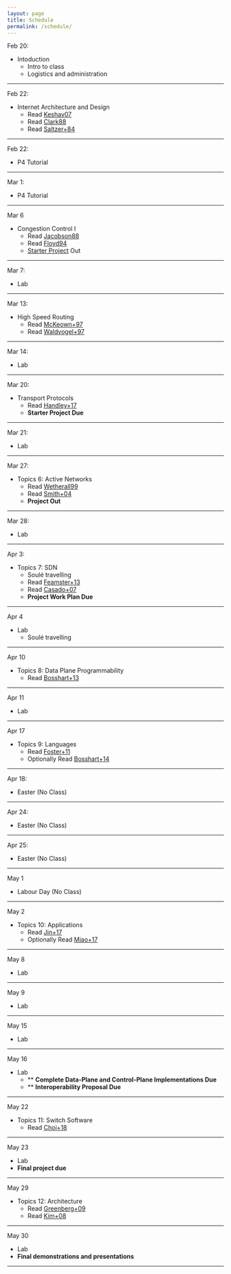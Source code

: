 ```yaml
---
layout: page
title: Schedule
permalink: /schedule/
---
```





Feb 20:
* Intoduction
    * Intro to class
    * Logistics and administration

---

Feb 22:
* Internet Architecture and Design
    * Read [Keshav07](https://dl.acm.org/citation.cfm?id=1273458)
    * Read [Clark88](http://ccr.sigcomm.org/archive/1995/jan95/ccr-9501-clark.pdf)
    * Read [Saltzer+84](https://dl.acm.org/citation.cfm?id=357402)

---

Feb 22:
* P4 Tutorial

---

Mar 1:
* P4 Tutorial

---

Mar 6
* Congestion Control I
    * Read [Jacobson88](https://dl.acm.org/citation.cfm?id=52356)
    * Read [Floyd94](https://dl.acm.org/citation.cfm?id=205512)
    * [Starter Project](https://github.com/usi-advanced-networking/switch-cache) Out

---

Mar 7:
* Lab

---

Mar 13:

* High Speed Routing
    * Read [McKeown+97](https://ieeexplore.ieee.org/document/566194)
    * Read [Waldvogel+97](https://dl.acm.org/citation.cfm?id=263136) 

---

Mar 14:
* Lab

---

Mar 20:
* Transport Protocols
    * Read [Handley+17](https://dl.acm.org/citation.cfm?id=3098825)
    * __Starter Project Due__

---

Mar 21:
* Lab
 
---

Mar 27:
* Topics 6: Active Networks
    * Read [Wetherall99](https://dl.acm.org/citation.cfm?id=319156) 
    * Read [Smith+04](https://ieeexplore.ieee.org/document/1262565)
    * __Project Out__

---

Mar 28:
* Lab


---

Apr 3:
* Topics 7: SDN
    * Soul&eacute; travelling
    * Read [Feamster+13](https://dl.acm.org/citation.cfm?id=2602219)
    * Read [Casado+07](https://dl.acm.org/citation.cfm?id=1282382)
    * __Project Work Plan Due__


---

Apr 4
* Lab
    * Soul&eacute; travelling

---

Apr 10
* Topics 8: Data Plane Programmability
    * Read [Bosshart+13](https://dl.acm.org/citation.cfm?id=2486011)


---

Apr 11
* Lab

---

Apr 17
* Topics 9: Languages
    * Read [Foster+11](https://dl.acm.org/citation.cfm?id=2034812)
    * Optionally Read [Bosshart+14](https://dl.acm.org/citation.cfm?id=2656890)

---

Apr 18:
* Easter (No Class) 

---

Apr 24:
* Easter (No Class) 

---

Apr 25:
* Easter (No Class) 

---

May 1
* Labour Day (No Class) 

---

May 2
* Topics 10: Applications
    * Read [Jin+17](https://dl.acm.org/citation.cfm?id=3132747.3132764)
    * Optionally Read [Miao+17](https://dl.acm.org/citation.cfm?id=3098824&dl=ACM&coll=DL)

---

May 8
* Lab

---

May 9
* Lab

---

May 15
* Lab

---

May 16
* Lab
    * ** __Complete Data-Plane and Control-Plane Implementations Due__
    * ** __Interoperability Proposal Due__

---

May 22
* Topics 11: Switch Software
    *  Read [Choi+18](https://dl.acm.org/citation.cfm?id=3230546) 

---

May 23
* Lab
* __Final project due__

---

May 29
* Topics 12: Architecture
    * Read [Greenberg+09](https://dl.acm.org/citation.cfm?id=1592576)
    * Read [Kim+08](https://dl.acm.org/citation.cfm?id=1925110)

---

May 30
* Lab
* __Final demonstrations and presentations__

---








<!--

April 2nd:
* Lecture 1 Topics:
    * Intro to class
    * Logistics and administration
* **Due by 11:59 PM:** [Course Application](https://goo.gl/forms/nJXtf9csQokQFvD23) 

---

April 3rd:
* Instructors will send out application results by 5PM

---

April 4th:
* Lecture 2 Topics:
    * P4 Introduction and Motivation
    * P4 Langauge Basics
    * Hands on learning with P4 - Please complete the Getting Started portion of the [P4 Mininet exercises]({{ site.baseurl }}/deliverables/p4-mininet) before class, and bring your laptops with you 

---

April 6th:
* **Due by 11:59 PM:** [Getting Started]({{ site.baseurl }}/deliverables/getting-started)

---

April 9th:
* Lecture 3 Topics:
    * Finish P4 Language Overiew
    * Intro to NetFPGA
    * P4->NetFPGA Workflow Overview

---

April 10th:
* **Due by 11:59PM:** [P4 Mininet exercises]({{ site.baseurl }}/deliverables/p4-mininet)
* **Due by 11:59PM:** [P4->NetFPGA exercises]({{ site.baseurl }}/deliverables/p4-netfpga-tutorials)

---

April 16th:
* Lecture 4:
    * Guest Lecture - P4 Applications

---

April 18th:
* Lecture 5 Topics:
    * Intro to FPGA development
    * Basic hardware design
    * Running simulations
    * Timing constraints

---

April 24th:
* **Due by 11:59PM:** [Complete Data-Plane and Control-Plane Implementations]({{ site.baseurl }}/deliverables/baseline-tests)

---

April 27th:
* **Due by 11:59PM:** [Interoperability test proposal (one document from entire class)]({{ site.baseurl }}/deliverables/interoperability-proposal)

---

May 2nd:
* **Due by 11:59PM:** [Proposal for design challenge project]({{ site.baseurl }}/deliverables/design-challenge)

---

May 9th (Gates 325):
* Interoperability test

---

May 24th:
* **Due by 11:59PM:** [Design challenge progress report]({{ site.baseurl }}/deliverables/progress-report)

---

June 13th @ 3:30PM in Gates 358:
* [Final demonstrations and presentations]({{ site.baseurl }}/deliverables/final-demo)



-->
